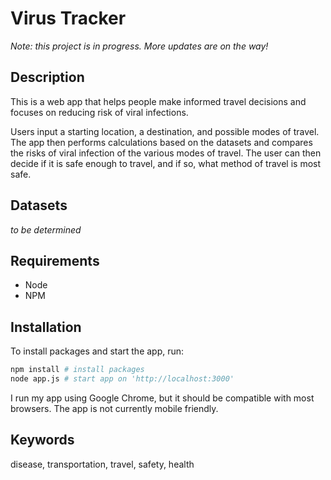 # Virus Tracker

*Note: this project is in progress. More updates are on the way!*

## Description
This is a web app that helps people make informed travel decisions and focuses on reducing risk of viral infections.

Users input a starting location, a destination, and possible modes of travel. The app then performs calculations based on the datasets and compares the risks of viral infection of the various modes of travel. The user can then decide if it is safe enough to travel, and if so, what method of travel is most safe.

## Datasets
*to be determined*

## Requirements
- Node
- NPM

## Installation
To install packages and start the app, run:
```bash
npm install # install packages
node app.js # start app on 'http://localhost:3000'
```

I run my app using Google Chrome, but it should be compatible with most browsers. The app is not currently mobile friendly.

## Keywords
disease, transportation, travel, safety, health
